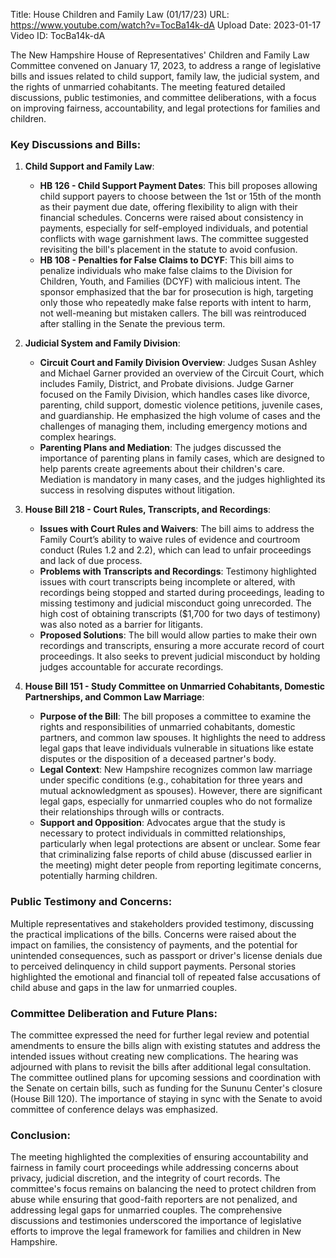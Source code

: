 Title: House Children and Family Law (01/17/23)
URL: https://www.youtube.com/watch?v=TocBa14k-dA
Upload Date: 2023-01-17
Video ID: TocBa14k-dA

The New Hampshire House of Representatives' Children and Family Law Committee convened on January 17, 2023, to address a range of legislative bills and issues related to child support, family law, the judicial system, and the rights of unmarried cohabitants. The meeting featured detailed discussions, public testimonies, and committee deliberations, with a focus on improving fairness, accountability, and legal protections for families and children.

### Key Discussions and Bills:

1. **Child Support and Family Law**:
   - **HB 126 - Child Support Payment Dates**: This bill proposes allowing child support payers to choose between the 1st or 15th of the month as their payment due date, offering flexibility to align with their financial schedules. Concerns were raised about consistency in payments, especially for self-employed individuals, and potential conflicts with wage garnishment laws. The committee suggested revisiting the bill's placement in the statute to avoid confusion.
   - **HB 108 - Penalties for False Claims to DCYF**: This bill aims to penalize individuals who make false claims to the Division for Children, Youth, and Families (DCYF) with malicious intent. The sponsor emphasized that the bar for prosecution is high, targeting only those who repeatedly make false reports with intent to harm, not well-meaning but mistaken callers. The bill was reintroduced after stalling in the Senate the previous term.

2. **Judicial System and Family Division**:
   - **Circuit Court and Family Division Overview**: Judges Susan Ashley and Michael Garner provided an overview of the Circuit Court, which includes Family, District, and Probate divisions. Judge Garner focused on the Family Division, which handles cases like divorce, parenting, child support, domestic violence petitions, juvenile cases, and guardianship. He emphasized the high volume of cases and the challenges of managing them, including emergency motions and complex hearings.
   - **Parenting Plans and Mediation**: The judges discussed the importance of parenting plans in family cases, which are designed to help parents create agreements about their children's care. Mediation is mandatory in many cases, and the judges highlighted its success in resolving disputes without litigation.

3. **House Bill 218 - Court Rules, Transcripts, and Recordings**:
   - **Issues with Court Rules and Waivers**: The bill aims to address the Family Court’s ability to waive rules of evidence and courtroom conduct (Rules 1.2 and 2.2), which can lead to unfair proceedings and lack of due process.
   - **Problems with Transcripts and Recordings**: Testimony highlighted issues with court transcripts being incomplete or altered, with recordings being stopped and started during proceedings, leading to missing testimony and judicial misconduct going unrecorded. The high cost of obtaining transcripts ($1,700 for two days of testimony) was also noted as a barrier for litigants.
   - **Proposed Solutions**: The bill would allow parties to make their own recordings and transcripts, ensuring a more accurate record of court proceedings. It also seeks to prevent judicial misconduct by holding judges accountable for accurate recordings.

4. **House Bill 151 - Study Committee on Unmarried Cohabitants, Domestic Partnerships, and Common Law Marriage**:
   - **Purpose of the Bill**: The bill proposes a committee to examine the rights and responsibilities of unmarried cohabitants, domestic partners, and common law spouses. It highlights the need to address legal gaps that leave individuals vulnerable in situations like estate disputes or the disposition of a deceased partner's body.
   - **Legal Context**: New Hampshire recognizes common law marriage under specific conditions (e.g., cohabitation for three years and mutual acknowledgment as spouses). However, there are significant legal gaps, especially for unmarried couples who do not formalize their relationships through wills or contracts.
   - **Support and Opposition**: Advocates argue that the study is necessary to protect individuals in committed relationships, particularly when legal protections are absent or unclear. Some fear that criminalizing false reports of child abuse (discussed earlier in the meeting) might deter people from reporting legitimate concerns, potentially harming children.

### Public Testimony and Concerns:
Multiple representatives and stakeholders provided testimony, discussing the practical implications of the bills. Concerns were raised about the impact on families, the consistency of payments, and the potential for unintended consequences, such as passport or driver's license denials due to perceived delinquency in child support payments. Personal stories highlighted the emotional and financial toll of repeated false accusations of child abuse and gaps in the law for unmarried couples.

### Committee Deliberation and Future Plans:
The committee expressed the need for further legal review and potential amendments to ensure the bills align with existing statutes and address the intended issues without creating new complications. The hearing was adjourned with plans to revisit the bills after additional legal consultation. The committee outlined plans for upcoming sessions and coordination with the Senate on certain bills, such as funding for the Sununu Center's closure (House Bill 120). The importance of staying in sync with the Senate to avoid committee of conference delays was emphasized.

### Conclusion:
The meeting highlighted the complexities of ensuring accountability and fairness in family court proceedings while addressing concerns about privacy, judicial discretion, and the integrity of court records. The committee's focus remains on balancing the need to protect children from abuse while ensuring that good-faith reporters are not penalized, and addressing legal gaps for unmarried couples. The comprehensive discussions and testimonies underscored the importance of legislative efforts to improve the legal framework for families and children in New Hampshire.